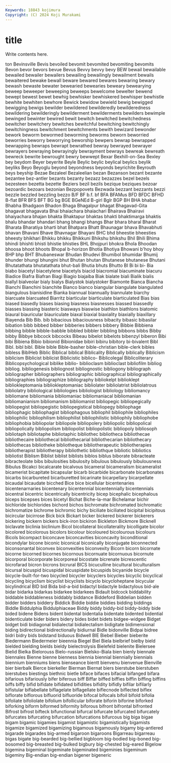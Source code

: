 ```yaml
---
Keywords: 18843 kojimura
Copyright: (C) 2024 Koji Murakami
---
```


# title

Write contents here.



ton
Bevinsville Bevis bevoiled bevomit bevomited bevomiting bevomits Bevon bevor bevors
bevue Bevus Bevvy bevvy bevy BEW bewail bewailable bewailed bewailer
bewailers bewailing bewailingly bewailment bewails bewaitered bewake bewall beware bewared
bewares bewaring bewary bewash bewaste bewater bewearied bewearies beweary bewearying
beweep beweeper beweeping beweeps bewelcome bewelter bewend bewept bewest bewet
bewhig bewhisker bewhiskered bewhisper bewhistle bewhite bewhiten bewhore Bewick bewidow
bewield bewig bewigged bewigging bewigs bewilder bewildered bewilderedly bewilderedness bewildering
bewilderingly bewilderment bewilderments bewilders bewimple bewinged bewinter bewired bewit bewitch
bewitched bewitchedness bewitcher bewitchery bewitches bewitchful bewitching bewitchingly bewitchingness bewitchment
bewitchments bewith bewizard bewonder bework beworm bewormed beworming beworms beworn
beworried beworries beworry beworrying beworship bewpers bewrap bewrapped bewrapping bewraps
bewrapt bewrathed bewray bewrayed bewrayer bewrayers bewraying bewrayingly bewrayment bewrays
bewreak bewreath bewreck bewrite bewrought bewry bewwept Bexar Bexhill-on-Sea Bexley
bey beydom Beyer beyerite Beyle Beylic beylic beylical beylics beylik
beyliks Beyo Beyoglu beyond beyondness beyonds beyrichite Beyrouth beys beyship
Bezae Bezaleel Bezaleelian bezan Bezanson bezant bezante bezantee bez-antler bezants
bezanty bezazz bezazzes bezel bezels bezesteen bezetta bezette Beziers bezil
bezils bezique beziques bezoar bezoardic bezoars bezonian Bezpopovets Bezwada bezzant
bezzants bezzi bezzle bezzled bezzling bezzo B/F BF b.f. bf
BFA BFAMus BFD BFDC BFHD B-flat BFR BFS BFT BG
bg BGE BGeNEd B-girl Bglr BGP BH BHA bhabar Bhabha
Bhadgaon Bhadon Bhaga Bhagalpur bhagat Bhagavad-Gita bhagavat bhagavata Bhai bhaiachara
bhaiachari Bhairava Bhairavi bhaiyachara bhajan bhakta Bhaktapur bhaktas bhakti bhaktimarga
bhaktis bhalu bhandar bhandari bhang bhangi bhangs Bhar bhara bharal
Bharat Bharata Bharatiya bharti bhat Bhatpara Bhatt Bhaunagar bhava Bhavabhuti
bhavan Bhavani Bhave Bhavnagar Bhayani BHC bhd bheestie bheesties bheesty
bhikhari Bhikku bhikku Bhikkuni Bhikshu bhikshu Bhil Bhili Bhima bhindi
bhishti bhisti bhistie bhisties BHL Bhojpuri bhokra Bhola Bhoodan bhoosa
bhoot bhoots Bhopal b-horizon Bhotia Bhotiya Bhowani b'hoy bhoy BHP
bhp BHT Bhubaneswar Bhudan Bhudevi Bhumibol bhumidar Bhumij bhunder bhungi
bhungini bhut Bhutan bhutan Bhutanese bhutanese Bhutani Bhutatathata bhutatathata bhut-bali
Bhutia bhuts Bhutto BI Bi bi bi- Bia biabo biacetyl
biacetylene biacetyls biacid biacromial biacuminate biacuru Biadice Biafra Biafran Biagi
Biagio biajaiba Biak bialate biali Bialik bialis biallyl bialveolar bialy
bialys Bialystok bialystoker Biamonte Bianca Biancha Bianchi Bianchini bianchite Bianco
bianco biangular biangulate biangulated biangulous bianisidine Bianka biannual biannually biannulate
biarchy biarcuate biarcuated Biarritz biarticular biarticulate biarticulated Bias bias biased
biasedly biases biasing biasness biasnesses biassed biassedly biasses biassing biasteric
biasways biaswise biathlon biathlons biatomic biaural biauricular biauriculate biaxal biaxial
biaxiality biaxially biaxillary Biayenda Bib Bib. bib bibacious bibaciousness bibacity
bibasic bibasilar bibation bibb bibbed bibber bibberies bibbers bibbery Bibbie
Bibbiena bibbing bibble bibble-babble bibbled bibbler bibbling bibbons bibbs Bibby
bibby Bibbye bibcock bibcocks Bibeau bibelot bibelots bibenzyl biberon Bibi
bibi Bibiena Bibio bibionid Bibionidae bibiri bibiru bibitory bi-bivalent Bibl
Bibl. bibl bibl. Bible bible Bible-basher bible-christian bible-clerk bibles bibless
BiblHeb Biblic Biblical biblical Biblicality Biblically biblically Biblicism biblicism Biblicist
biblicist Biblicistic biblico- Biblicolegal Biblicoliterary Biblicopsychological biblike biblio- biblioclasm biblioclast
bibliofilm bibliog bibliog. bibliogenesis bibliognost bibliognostic bibliogony bibliograph bibliographer bibliographers
bibliographic bibliographical bibliographically bibliographies bibliographize bibliography bibliokelpt biblioklept bibliokleptomania bibliokleptomaniac
bibliolater bibliolatrist bibliolatrous bibliolatry bibliological bibliologies bibliologist bibliology bibliomancy bibliomane
bibliomania bibliomaniac bibliomaniacal bibliomanian bibliomanianism bibliomanism bibliomanist bibliopegic bibliopegically bibliopegist
bibliopegistic bibliopegistical bibliopegy bibliophage bibliophagic bibliophagist bibliophagous bibliophil bibliophile bibliophiles
bibliophilic bibliophilism bibliophilist bibliophilistic bibliophily bibliophobe bibliophobia bibliopolar bibliopole bibliopolery
bibliopolic bibliopolical bibliopolically bibliopolism bibliopolist bibliopolistic bibliopoly bibliosoph bibliotaph bibliotaphe
bibliotaphic bibliothec bibliotheca bibliothecae bibliothecaire bibliothecal bibliothecarial bibliothecarian bibliothecary bibliothecas
bibliotheke bibliotheque bibliotherapeutic bibliotherapies bibliotherapist bibliotherapy bibliothetic bibliothque bibliotic bibliotics
bibliotist Biblism Biblist biblist biblists biblos biblus biborate bibracteate bibracteolate
bibs bibulosities bibulosity bibulous bibulously bibulousness Bibulus Bicakci bicalcarate bicalvous
bicameral bicameralism bicameralist bicamerist bicapitate bicapsular bicarb bicarbide bicarbonate bicarbonates
bicarbs bicarbureted bicarburetted bicarinate bicarpellary bicarpellate bicaudal bicaudate bicched Bice
bice bicellular bicentenaries bicentenarnaries bicentenary bicentennial bicentennially bicentennials bicentral bicentric
bicentrically bicentricity bicep bicephalic bicephalous biceps bicepses bices bicetyl Bichat
Biche-la-mar Bichelamar bichir bichloride bichlorides bichord bichos bichromate bichromated bichromatic
bichromatize bichrome bichromic bichy biciliate biciliated bicipital bicipitous bicircular bicirrose
Bick bick Bickart bicker bickered bickerer bickerers bickering bickern bickers
bick-iron bickiron Bickleton Bickmore Bicknell biclavate biclinia biclinium Bicol bicollateral
bicollaterality bicolligate bicolor bicolored bicolorous bicolors bicolour bicoloured bicolourous bicolours
Bicols bicompact biconcave biconcavities biconcavity biconditional bicondylar bicone biconic biconical
biconically biconjugate biconnected biconsonantal biconvex biconvexities biconvexity Bicorn bicorn bicornate
bicorne bicorned bicornes bicornous bicornuate bicornuous bicornute bicorporal bicorporate bicorporeal
bicostate bicrenate bicrescentic bicrofarad bicron bicrons bicrural BICS bicuculline bicultural
biculturalism bicursal bicuspid bicuspidal bicuspidate bicuspids bicyanide bicycle bicycle-built-for-two bicycled
bicycler bicyclers bicycles bicyclic bicyclical bicycling bicyclism bicyclist bicyclists bicyclo
bicycloheptane bicycular bicylindrical BID bid Bida bid-a-bid bidactyl bidactyle bidactylous
bid-ale bidar bidarka bidarkas bidarkee bidarkees Bidault bidcock biddability biddable
biddableness biddably biddance Biddeford Biddelian bidden bidder bidders biddery Biddick
Biddie biddie biddies bidding biddings Biddle Biddulphia Biddulphiaceae Biddy biddy
biddy-bid biddy-biddy bide bided bidene Bidens bident bidental bidentalia bidentate
bidented bidential bidenticulate bider biders bidery bides bidet bidets bidgee-widgee
Bidget bidget bidi bidiagonal bidialectal bidialectalism bidigitate bidimensional biding bidirectional
bidirectionally bidiurnal Bidle bidonville Bidpai bidree bidri bidry bids bidstand
biduous Bidwell BIE Biebel Bieber bieberite Biedermann Biedermeier bieennia Biegel
Biel Biela bielbrief bielby bield bielded bielding bields bieldy bielectrolysis
Bielefeld bielenite Bielersee Bielid Bielka Bielorouss Bielo-russian Bielsko-Biala bien bienly
biennale biennales Bienne bienne bienness biennia biennial biennially biennials biennium
bienniums biens bienseance bientt bienvenu bienvenue Bienville bier bierbalk Bierce
bierkeller Bierman Biernat biers bierstube bierstuben bierstubes biestings biethnic bietle
biface bifaces bifacial bifanged bifara bifarious bifariously bifer biferous biff
Biffar biffed biffies biffin biffing biffins biffs biffy bifid bifidate
bifidated bifidities bifidity bifidly bifilar bifilarly bifistular biflabellate biflagelate biflagellate
biflecnode biflected biflex biflorate biflorous bifluorid bifluoride bifocal bifocals bifoil
bifold bifolia bifoliate bifoliolate bifolium bifollicular biforate biforin biforine biforked
biforking biform biformed biformity biforous bifront bifrontal bifronted Bifrost bifrost
bifteck bifunctional bifurcal bifurcate bifurcated bifurcately bifurcates bifurcating bifurcation bifurcations
bifurcous big biga bigae bigam bigamic bigamies bigamist bigamistic bigamistically
bigamists bigamize bigamized bigamizing bigamous bigamously bigamy big-antlered bigarade bigarades
big-armed bigaroon bigaroons Bigarreau bigarreau bigas bigate big-bearded big-bellied bigbloom
big-bodied big-boned big-bosomed big-breasted big-bulked bigbury big-chested big-eared Bigelow bigemina
bigeminal bigeminate bigeminated bigeminies bigeminum bigeminy Big-endian big-endian bigener bigeneric
